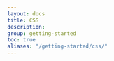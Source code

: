 ```yaml
---
layout: docs
title: CSS
description: 
group: getting-started
toc: true
aliases: "/getting-started/css/"
---
```

